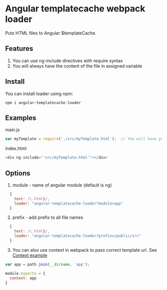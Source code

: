 # Angular templatecache webpack loader

Puts HTML files to Angular $templateCache.


## Features
1. You can use ng-include directives with require syntax
2. You will always have the content of the file in assigned variable

## Install

You can install loader using npm:
```shell
npm i angular-templatecache-loader
```

## Examples

main.js
```javascript
var myTemplate = require('./src/myTemplate.html');  // You will have your template in myTemplate variable
```

index.html
```javascript
<div ng-include="'src/myTemplate.html'"></div>
```

## Options
1. module - name of angular module (default is ng)
```javascript
  {
    test: /\.html$/,
    loader: "angular-templatecache-loader?module=app"
  }
```

2. prefix - add prefix to all file names
```javascript
  {
    test: /\.html$/,
    loader: "angular-templatecache-loader?prefix=/public/src"
  }
```

3. You can also use context in webpack to pass correct template url. See [Context example](https://github.com/EJIqpEP/angular-templatecache-loader/tree/master/examples/context)

```javascript
var app = path.join(__dirname, 'app');

module.exports = {
  context: app
}
```